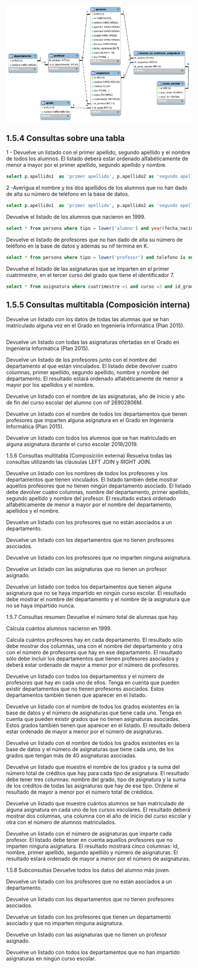 ![alt text](./assets/docs/images/background.png)

## 1.5.4 Consultas sobre una tabla


1 - Devuelve un listado con el primer apellido, segundo apellido y el nombre de todos los alumnos. El listado deberá estar ordenado alfabéticamente de menor a mayor por el primer apellido, segundo apellido y nombre.

```sql
select p.apellido1  as 'primer apellido', p.apellido2 as 'segundo apellido' ,p.nombre as 'nombre' from persona p where tipo=lower('alumno') order by p.apellido1 , p.apellido2 ,p.nombre;

```

2 -Averigua el nombre y los dos apellidos de los alumnos que no han dado de alta su número de teléfono en la base de datos.

```sql
select p.apellido1  as 'primer apellido', p.apellido2 as 'segundo apellido' ,p.nombre as 'nombre' from persona p where p.tipo=lower('alumno') and p.telefono is null  order by p.apellido1 , p.apellido2 ,p.nombre;
```

Devuelve el listado de los alumnos que nacieron en 1999.

```sql
select * from persona where tipo = lower('alumno') and year(fecha_nacimiento)=1999;
```
Devuelve el listado de profesores que no han dado de alta su número de teléfono en la base de datos y además su nif termina en K.


```sql
select * from persona where tipo = lower('profesor') and telefono is null and nif like '%k';
```

Devuelve el listado de las asignaturas que se imparten en el primer cuatrimestre, en el tercer curso del grado que tiene el identificador 7.

```sql
select * from asignatura where cuatrimestre =1 and curso =3 and id_grado =7 ; 
```

## 1.5.5 Consultas multitabla (Composición interna)
Devuelve un listado con los datos de todas las alumnas que se han matriculado alguna vez en el Grado en Ingeniería Informática (Plan 2015).
```sql

```

Devuelve un listado con todas las asignaturas ofertadas en el Grado en Ingeniería Informática (Plan 2015).

Devuelve un listado de los profesores junto con el nombre del departamento al que están vinculados. El listado debe devolver cuatro columnas, primer apellido, segundo apellido, nombre y nombre del departamento. El resultado estará ordenado alfabéticamente de menor a mayor por los apellidos y el nombre.

Devuelve un listado con el nombre de las asignaturas, año de inicio y año de fin del curso escolar del alumno con nif 26902806M.

Devuelve un listado con el nombre de todos los departamentos que tienen profesores que imparten alguna asignatura en el Grado en Ingeniería Informática (Plan 2015).

Devuelve un listado con todos los alumnos que se han matriculado en alguna asignatura durante el curso escolar 2018/2019.

1.5.6 Consultas multitabla (Composición externa)
Resuelva todas las consultas utilizando las cláusulas LEFT JOIN y RIGHT JOIN.

Devuelve un listado con los nombres de todos los profesores y los departamentos que tienen vinculados. El listado también debe mostrar aquellos profesores que no tienen ningún departamento asociado. El listado debe devolver cuatro columnas, nombre del departamento, primer apellido, segundo apellido y nombre del profesor. El resultado estará ordenado alfabéticamente de menor a mayor por el nombre del departamento, apellidos y el nombre.

Devuelve un listado con los profesores que no están asociados a un departamento.

Devuelve un listado con los departamentos que no tienen profesores asociados.

Devuelve un listado con los profesores que no imparten ninguna asignatura.

Devuelve un listado con las asignaturas que no tienen un profesor asignado.

Devuelve un listado con todos los departamentos que tienen alguna asignatura que no se haya impartido en ningún curso escolar. El resultado debe mostrar el nombre del departamento y el nombre de la asignatura que no se haya impartido nunca.

1.5.7 Consultas resumen
Devuelve el número total de alumnas que hay.

Calcula cuántos alumnos nacieron en 1999.

Calcula cuántos profesores hay en cada departamento. El resultado sólo debe mostrar dos columnas, una con el nombre del departamento y otra con el número de profesores que hay en ese departamento. El resultado sólo debe incluir los departamentos que tienen profesores asociados y deberá estar ordenado de mayor a menor por el número de profesores.

Devuelve un listado con todos los departamentos y el número de profesores que hay en cada uno de ellos. Tenga en cuenta que pueden existir departamentos que no tienen profesores asociados. Estos departamentos también tienen que aparecer en el listado.

Devuelve un listado con el nombre de todos los grados existentes en la base de datos y el número de asignaturas que tiene cada uno. Tenga en cuenta que pueden existir grados que no tienen asignaturas asociadas. Estos grados también tienen que aparecer en el listado. El resultado deberá estar ordenado de mayor a menor por el número de asignaturas.

Devuelve un listado con el nombre de todos los grados existentes en la base de datos y el número de asignaturas que tiene cada uno, de los grados que tengan más de 40 asignaturas asociadas.

Devuelve un listado que muestre el nombre de los grados y la suma del número total de créditos que hay para cada tipo de asignatura. El resultado debe tener tres columnas: nombre del grado, tipo de asignatura y la suma de los créditos de todas las asignaturas que hay de ese tipo. Ordene el resultado de mayor a menor por el número total de crédidos.

Devuelve un listado que muestre cuántos alumnos se han matriculado de alguna asignatura en cada uno de los cursos escolares. El resultado deberá mostrar dos columnas, una columna con el año de inicio del curso escolar y otra con el número de alumnos matriculados.

Devuelve un listado con el número de asignaturas que imparte cada profesor. El listado debe tener en cuenta aquellos profesores que no imparten ninguna asignatura. El resultado mostrará cinco columnas: id, nombre, primer apellido, segundo apellido y número de asignaturas. El resultado estará ordenado de mayor a menor por el número de asignaturas.

1.5.8 Subconsultas
Devuelve todos los datos del alumno más joven.

Devuelve un listado con los profesores que no están asociados a un departamento.

Devuelve un listado con los departamentos que no tienen profesores asociados.

Devuelve un listado con los profesores que tienen un departamento asociado y que no imparten ninguna asignatura.

Devuelve un listado con las asignaturas que no tienen un profesor asignado.

Devuelve un listado con todos los departamentos que no han impartido asignaturas en ningún curso escolar.